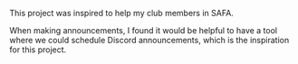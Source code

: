 This project was inspired to help my club members in SAFA. 

When making announcements, I found it would be helpful to have a tool where we could schedule Discord announcements, which is the inspiration for this project.